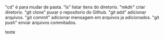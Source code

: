 "cd" é para mudar de pasta.
"ls" listar itens do diretorio.
"mkdir" criar diretorio.
"git clone" puxar o repositorio do Github.
"git add" adicionar arquivos.
"git commit" adicionar mensagem em arquivos ja adicionados.
"git push" enviar arquivos commitados.

teste
